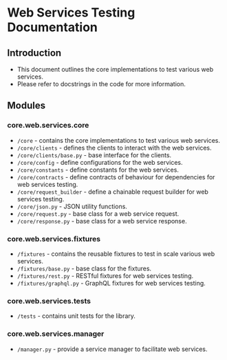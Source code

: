 # Web Services Testing Documentation

## Introduction
- This document outlines the core implementations to test various web services.
- Please refer to docstrings in the code for more information.

## Modules
### core.web.services.core
- `/core` - contains the core implementations to test various web services.
- `/core/clients` - defines the clients to interact with the web services.
- `/core/clients/base.py` - base interface for the clients.
- `/core/config` - define configurations for the web services.
- `/core/constants` - define constants for the web services.
- `/core/contracts` - define contracts of behaviour for dependencies for web services testing.
- `/core/request_builder` - define a chainable request builder for web services testing.
- `/core/json.py` - JSON utility functions.
- `/core/request.py` - base class for a web service request.
- `/core/response.py` - base class for a web service response.

### core.web.services.fixtures
- `/fixtures` - contains the reusable fixtures to test in scale various web services.
- `/fixtures/base.py` - base class for the fixtures.
- `/fixtures/rest.py` - RESTful fixtures for web services testing.
- `/fixtures/graphql.py` - GraphQL fixtures for web services testing.

### core.web.services.tests
- `/tests` - contains unit tests for the library.

### core.web.services.manager
- `/manager.py` - provide a service manager to facilitate web services.